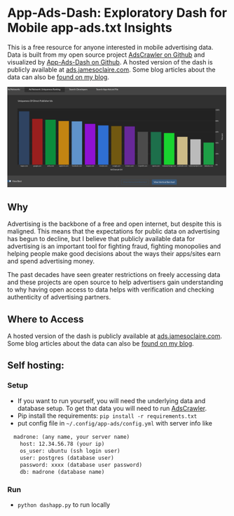 # App-Ads-Dash: Exploratory Dash for Mobile app-ads.txt Insights

This is a free resource for anyone interested in mobile advertising data. Data is built from my open source project [AdsCrawler on Github](https://github.com/ddxv/adscrawler) and visualized by [App-Ads-Dash on Github](https://github.com/ddxv/app-ads-dash). A hosted version of the dash is publicly available at [ads.jamesoclaire.com](https://ads.jamesoclaire.com/dash/ads). Some blog articles about the data can also be [found on my blog](https://jamesoclaire.com).

[<img src="/static/bars_example.png" width="500"/>](/static/bars_example.png)

## Why

Advertising is the backbone of a free and open internet, but despite this is maligned. This means that the expectations for public data on advertising has begun to decline, but I believe that publicly available data for advertising is an important tool for fighting fraud, fighting monopolies and helping people make good decisions about the ways their apps/sites earn and spend advertising money.

The past decades have seen greater restrictions on freely accessing data and these projects are open source to help advertisers gain understanding to why having open access to data helps with verification and checking authenticity of advertising partners.

## Where to Access

A hosted version of the dash is publicly available at [ads.jamesoclaire.com](https://ads.jamesoclaire.com/dash/ads). Some blog articles about the data can also be [found on my blog](https://jamesoclaire.com).

## Self hosting:
### Setup

- If you want to run yourself, you will need the underlying data and database setup. To get that data you will need to run [AdsCrawler](https://github.com/ddxv/adscrawler).
- Pip install the requirements: `pip install -r requirements.txt`
- put config file in `~/.config/app-ads/config.yml` with server info like
```
  madrone: (any name, your server name)
    host: 12.34.56.78 (your ip)
    os_user: ubuntu (ssh login user)
    user: postgres (database user)
    password: xxxx (database user password)
    db: madrone (database name)
```
  
### Run
 - `python dashapp.py` to run locally
  


